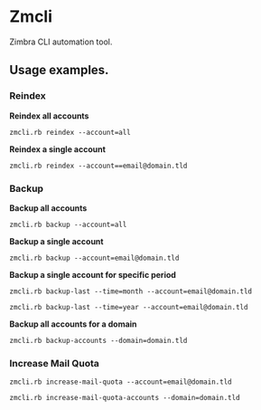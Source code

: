 # Zmcli

Zimbra CLI automation tool.


## Usage examples.

### Reindex

**Reindex all accounts**
````
zmcli.rb reindex --account=all
````
**Reindex a single account**

````
zmcli.rb reindex --account==email@domain.tld
````

### Backup

**Backup all accounts**

````
zmcli.rb backup --account=all
````

**Backup a single account**

````
zmcli.rb backup --account=email@domain.tld
````

**Backup a single account for specific period**

````
zmcli.rb backup-last --time=month --account=email@domain.tld
````

````
zmcli.rb backup-last --time=year --account=email@domain.tld
````

**Backup all accounts for a domain**

````
zmcli.rb backup-accounts --domain=domain.tld
````

### Increase Mail Quota

````
zmcli.rb increase-mail-quota --account=email@domain.tld
````

````
zmcli.rb increase-mail-quota-accounts --domain=domain.tld
````
